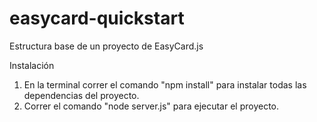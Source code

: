# easycard-quickstart
Estructura base de un proyecto de EasyCard.js

Instalación

1. En la terminal correr el comando "npm install" para instalar todas las dependencias del proyecto.
2. Correr el comando "node server.js" para ejecutar el proyecto.
